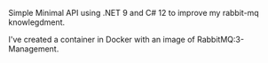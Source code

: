 Simple Minimal API using .NET 9 and C# 12 to improve my rabbit-mq knowlegdment.

I've created a container in Docker with an image of RabbitMQ:3-Management.
